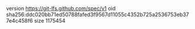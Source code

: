 version https://git-lfs.github.com/spec/v1
oid sha256:ddc020bb71ed50788fafed3f9567d11055c4352b725a2536753eb377e4c458f6
size 1175454
